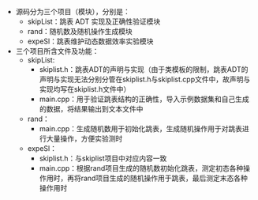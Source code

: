 * 源码分为三个项目（模块），分别是：
  * skipList：跳表 ADT 实现及正确性验证模块
  * rand：随机数及随机操作生成模块
  * expeSl：跳表维护动态数据效率实验模块
* 三个项目所含文件及功能：
  * skipList:
    * skiplist.h：跳表ADT的声明与实现（由于类模板的限制，跳表ADT的声明与实现无法分别分管在skiplist.h与skiplist.cpp文件中，故声明与实现均写在skiplist.h文件中）
    * main.cpp：用于验证跳表结构的正确性，导入示例数据集和自己生成的数据，将结果输出到文本文件中
  * rand：
    * main.cpp：生成随机数用于初始化跳表，生成随机操作用于对跳表进行大量操作，方便实验测时
  * expeSl：
    * skiplist.h：与skiplist项目中对应内容一致
    * main.cpp：根据rand项目生成的随机数初始化跳表，测定初态各种操作用时，再将rand项目生成的随机操作用于跳表，最后测定末态各种操作用时